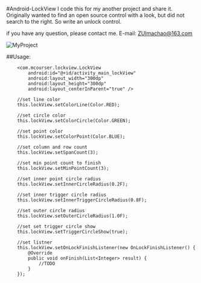#Android-LockView
I code this for my another project and share it.
Originally wanted to find an open source control with a look, but did not search to the right. So write an unlock control.

if you have any question, please contact me.
E-mail: ZUImachao@163.com

![MyProject](http://git.oschina.net/uploads/images/2015/1231/225304_a3114c6b_88777.gif "MyProject")

##Usage:
```
    <com.mcourser.lockview.LockView
        android:id="@+id/activity_main_lockView"
        android:layout_width="300dp"
        android:layout_height="300dp"
        android:layout_centerInParent="true" /> 
```

```
    //set line color
    this.lockView.setColorLine(Color.RED);
		
    //set circle color
    this.lockView.setColorCircle(Color.GREEN);
		
    //set point color
    this.lockView.setColorPoint(Color.BLUE);
		
    //set column and row count
    this.lockView.setSpanCount(3);
		
    //set min point count to finish
    this.lockView.setMinPointCount(3);
		
    //set inner point circle radius
    this.lockView.setInnerCircleRadius(0.2F);
		
    //set inner trigger circle radius		
    this.lockView.setInnerTriggerCircleRadius(0.8F);
		
    //set outer circle radius
    this.lockView.setOuterCircleRadius(1.0F);
		
    //set set trigger circle show
    this.lockView.setTriggerCircleShow(true);
		
    //set listner
    this.lockView.setOnLockFinishListener(new OnLockFinishListener() {
        @Override
        public void onFinish(List<Integer> result) {
            //TODO
        }
    });
```